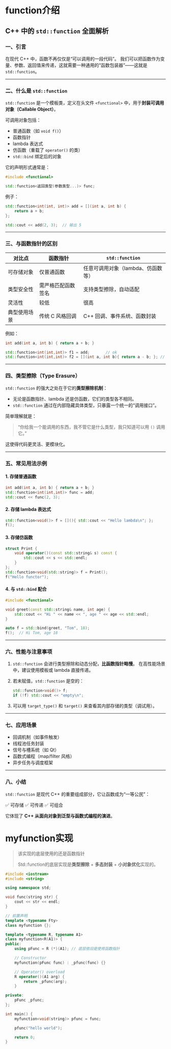 # function介绍

## C++ 中的 `std::function` 全面解析

### 一、引言

在现代 C++ 中，函数不再仅仅是“可以调用的一段代码”。
 我们可以把函数作为变量、参数、返回值来传递，这就需要一种通用的“函数包装器”——这就是 `std::function`。

------

### 二、什么是 `std::function`

`std::function` 是一个模板类，定义在头文件 `<functional>` 中，用于**封装可调用对象（Callable Object）**。

可调用对象包括：

- 普通函数（如 `void f()`）
- 函数指针
- lambda 表达式
- 仿函数（重载了 `operator()` 的类）
- `std::bind` 绑定后的对象

它的声明形式通常是：

```c++
#include <functional>

std::function<返回类型(参数类型...)> func;
```

例子：

```c++
std::function<int(int, int)> add = [](int a, int b) {
    return a + b;
};

std::cout << add(2, 3);  // 输出 5
```

------

### 三、与函数指针的区别

| 对比点       | 函数指针           | `std::function`                    |
| ------------ | ------------------ | ---------------------------------- |
| 可存储对象   | 仅普通函数         | 任意可调用对象（lambda、仿函数等） |
| 类型安全性   | 需严格匹配函数签名 | 支持类型擦除，自动适配             |
| 灵活性       | 较低               | 很高                               |
| 典型使用场景 | 传统 C 风格回调    | C++ 回调、事件系统、函数封装       |

例如：

```c++
int add(int a, int b) { return a + b; }

std::function<int(int,int)> f1 = add;       // ok
std::function<int(int,int)> f2 = [](int a, int b){ return a - b; }; // ok
```

------

### 四、类型擦除（Type Erasure）

`std::function` 的强大之处在于它的**类型擦除机制**：

- 无论是函数指针、lambda 还是仿函数，它们的类型各不相同。
- `std::function` 通过在内部隐藏具体类型，只暴露一个统一的“调用接口”。

简单理解就是：

> “你给我一个能调用的东西，我不管它是什么类型，我只知道可以用 `()` 调用它。”

这使得代码更灵活、更模块化。

------

### 五、常见用法示例

#### 1. 存储普通函数

```c++
int add(int a, int b) { return a + b; }
std::function<int(int,int)> func = add;
std::cout << func(2, 3);
```

#### 2. 存储 lambda 表达式

```c++
std::function<void()> f = [](){ std::cout << "Hello lambda\n"; };
f();
```

#### 3. 存储仿函数

```c++
struct Print {
    void operator()(const std::string& s) const {
        std::cout << s << std::endl;
    }
};
std::function<void(std::string)> f = Print();
f("Hello functor");
```

#### 4. 与 `std::bind` 配合

```c++
#include <functional>

void greet(const std::string& name, int age) {
    std::cout << "Hi " << name << ", age " << age << std::endl;
}

auto f = std::bind(greet, "Tom", 18);
f();  // Hi Tom, age 18
```

------

### 六、性能与注意事项

1. `std::function` 会进行类型擦除和动态分配，**比函数指针略慢**。
    在高性能场景中，建议使用模板或 lambda 直接传递。

2. 若未赋值，`std::function` 是空的：

   ```c++
   std::function<void()> f;
   if (!f) std::cout << "empty\n";
   ```

3. 可以用 `target_type()` 和 `target()` 来查看其内部存储的类型（调试用）。

------

### 七、应用场景

- 回调机制（如事件触发）
- 线程池任务封装
- 信号与槽系统（如 Qt）
- 函数式编程（map/filter 风格）
- 异步任务与调度框架

------

### 八、小结

`std::function` 是现代 C++ 的重要组成部分，它让函数成为“一等公民”：

 ✅ 可存储
 ✅ 可传递
 ✅ 可组合

它体现了 **C++ 从面向对象到泛型与函数式编程的演进**。

# myfunction实现

> 该实现的底层使用的还是函数指针
>
> Std::function的底层实现是**类型擦除** + **多态封装** + **小对象优化**实现的。

```c++
#include <iostream>
#include <string>

using namespace std;

void func(string str) {
    cout << str << endl;
}

// 前置声明
template <typename Fty>
class myfunction {};

template <typename R, typename A1>
class myfunction<R(A1)> {
public:
    using pFunc = R (*)(A1); // 底层依旧是使用函数指针

    // Constructor
    myfunction(pFunc func) : _pfunc(func) {}

    // Operator() overload
    R operator()(A1 arg) {
        return _pfunc(arg);
    }

private:
    pFunc _pfunc;
};

int main() {
    myfunction<void(string)> pfunc = func;

    pfunc("hello world");

    return 0;
}
```

